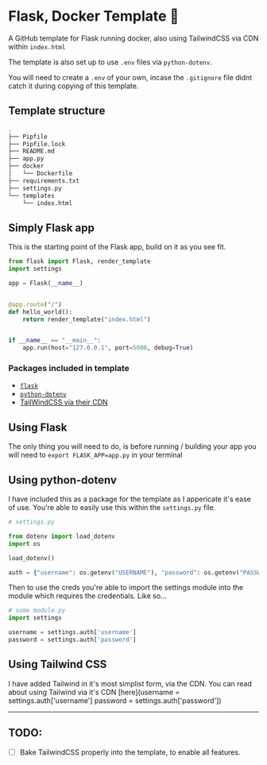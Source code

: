 # Flask, Docker Template 🐳

A GitHub template for Flask running docker, also using TailwindCSS via CDN within `index.html`

The template is also set up to use `.env` files via `python-dotenv`.

You will need to create a `.env` of your own, incase the `.gitignore` file didnt catch it during copying of this template.

## Template structure

```bash
.
├── Pipfile
├── Pipfile.lock
├── README.md
├── app.py
├── docker
│   └── Dockerfile
├── requirements.txt
├── settings.py
└── templates
    └── index.html
```

## Simply Flask app

This is the starting point of the Flask app, build on it as you see fit.

```python
from flask import Flask, render_template
import settings

app = Flask(__name__)


@app.route("/")
def hello_world():
    return render_template("index.html")


if __name__ == "__main__":
    app.run(host="127.0.0.1", port=5000, debug=True)
```

### Packages included in template

- [`flask`](https://flask-sqlalchemy.palletsprojects.com/en/2.x/)
- [`python-dotenv`](https://pypi.org/project/python-dotenv/)
- [TailWindCSS via their CDN](https://tailwindcss.com)

## Using Flask

The only thing you will need to do, is before running / building your app you will need to `export FLASK_APP=app.py` in your terminal


## Using python-dotenv

I have included this as a package for the template as I appericate it's ease of use. You're able to easily use this within the `settings.py` file.

```python
# settings.py

from dotenv import load_dotenv
import os

load_dotenv()

auth = {"username": os.getenv("USERNAME"), "password": os.getenv("PASSWORD")}
```

Then to use the creds you're able to import the settings module into the module which requires the credentials. Like so...

```python
# some module.py
import settings

username = settings.auth['username']
password = settings.auth['password']
```

## Using Tailwind CSS

I have added Tailwind in it's most simplist form, via the CDN. You can read about using Tailwind via it's CDN [here](username = settings.auth['username']
password = settings.auth['password'])

---

## TODO:

- [ ] Bake TailwindCSS properly into the template, to enable all features.
